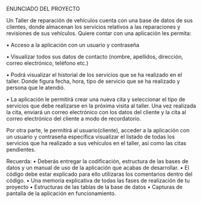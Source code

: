 

ENUNCIADO DEL PROYECTO

Un Taller de reparación de vehículos cuenta con una base de datos de sus clientes, donde almacenan los servicios relativos a las reparaciones y 
revisiones de sus vehículos. Quiere contar con una aplicación les permita:

• Acceso a la aplicación con un usuario y contraseña

• Visualizar todos sus datos de contacto (nombre, apellidos, dirección, correo electrónico, teléfono etc.) 

• Podrá visualizar el historial de los servicios que se ha realizado en el  taller. Donde figura fecha, hora, tipo de servicio que se ha realizado y 
persona que le atendió. 

• La aplicación le permitirá crear una nueva cita y seleccionar el tipo de servicios que debe realizarse en la próxima visita al taller. Una vez realizada la cita, enviará un correo electrónico con los datos del cliente y la cita al correo electrónico del cliente a modo de recordatorio. 

Por otra parte, le permitirá al usuario(cliente), acceder a la aplicación con un usuario y contraseña específica visualizar el listado de todas los servicios que 
ha realizado a sus vehículos en el taller, así como las citas pendientes.

Recuerda:
• Deberás entregar la codificación, estructura de las bases de datos y un manual de uso de la aplicación que acabas de desarrollar. 
• El código debe estar explicado para ello utilizaras los comentarios dentro del código. 
• Una memoria explicativa de todas las fases de realización de tu proyecto
• Estructuras de las tablas de la base de datos
• Capturas de pantalla de la aplicación en funcionamiento.
